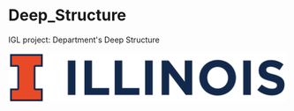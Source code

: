 # Deep_Structure
IGL project: Department's Deep Structure


![image](https://github.com/CoulsonZhang/Deep_Structure/blob/main/Image/UIUC_logo.png)
